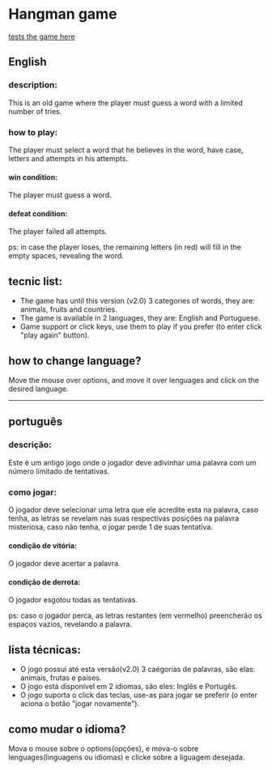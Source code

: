 # Hangman game


[tests the game here](https://codepen.io/sacIndex/full/poVoJXx)






## English

### description:
This is an old game where the player must guess a word with a limited number of tries.

### how to play:
The player must select a word that he believes in the word, have case, letters and attempts in his attempts.



#### win condition:
The player must guess a word.

#### defeat condition:
The player failed all attempts.





ps: in case the player loses, the remaining letters (in red) will fill in the empty spaces, revealing the word.

## tecnic list:
* The game has until this version (v2.0) 3 categories of words, they are: animals, fruits and countries.
* The game is available in 2 languages, they are: English and Portuguese.
* Game support or click keys, use them to play if you prefer (to enter click "play again" button).

## how to change language?
Move the mouse over options, and move it over lenguages and click on the desired language.


----------------------------------------------------------------------------------------------------

## português

### descrição:
Este é um antigo jogo onde o jogador deve adivinhar uma palavra com um número limitado de tentativas.


### como jogar:
O jogador deve selecionar uma letra que ele acredite esta na palavra,
caso tenha, as letras se revelam nas suas respectivas posições na palavra misteriosa,
caso não tenha, o jogar perde 1 de suas tentativa.



#### condição de vitória:
O jogador deve acertar a palavra.

#### condição de derrota:
O jogador esgotou todas as tentativas.





ps: caso o jogador perca, as letras restantes (em vermelho) preencherão os espaços vazios,
revelando a palavra.

## lista técnicas:
* O jogo possui até esta versão(v2.0) 3 caégorias de palavras, são elas: animais, frutas e países.
* O jogo está disponível em 2 idiomas, são eles: Inglês e Portugês.
* O jogo suporta o click das teclas, use-as para jogar se preferir (o enter aciona o botão "jogar novamente").

## como mudar o idioma?
Mova o mouse sobre o options(opções), e mova-o sobre lenguages(linguagens ou idiomas) e clicke sobre a liguagem desejada.
